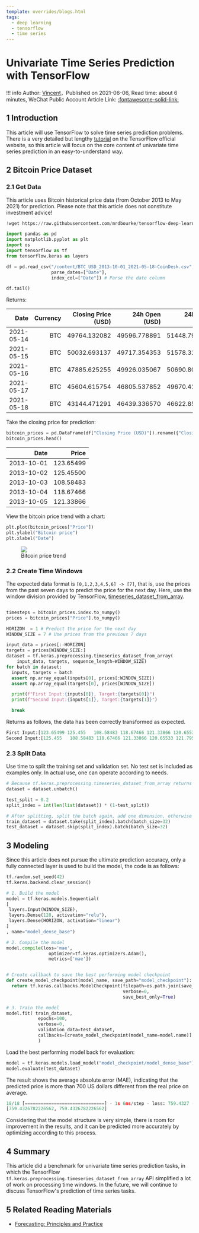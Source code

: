 ```yaml
---
template: overrides/blogs.html
tags:
  - deep learning
  - tensorflow
  - time series
---
```


# Univariate Time Series Prediction with TensorFlow

!!! info
    Author: [Vincent](https://github.com/Realvincentyuan)，Published on 2021-06-06, Read time: about 6 minutes, WeChat Public Account Article Link: [:fontawesome-solid-link:](https://mp.weixin.qq.com/s?__biz=MzI4Mjk3NzgxOQ==&mid=2247485305&idx=1&sn=b8a2cf6c598ed9cf06a8950e892edc93&chksm=eb90f40ddce77d1bebf7d5703bf298c87692fd275731ac9bc1238996937d3da42f274ad85f22&token=709422112&lang=zh_CN#rd)

## 1 Introduction

This article will use TensorFlow to solve time series prediction problems. There is a very detailed but lengthy [tutorial](https://www.tensorflow.org/tutorials/structured_data/time_series "Time series forecasting") on the TensorFlow official website, so this article will focus on the core content of univariate time series prediction in an easy-to-understand way.

## 2 Bitcoin Price Dataset

### 2.1 Get Data

This article uses Bitcoin historical price data (from October 2013 to May 2021) for prediction. Please note that this article does not constitute investment advice!

```python
!wget https://raw.githubusercontent.com/mrdbourke/tensorflow-deep-learning/main/extras/BTC_USD_2013-10-01_2021-05-18-CoinDesk.csv

import pandas as pd
import matplotlib.pyplot as plt
import os
import tensorflow as tf
from tensorflow.keras as layers

df = pd.read_csv("/content/BTC_USD_2013-10-01_2021-05-18-CoinDesk.csv",
                 parse_dates=["Date"],
                 index_col=["Date"]) # Parse the date column

df.tail()
```

Returns:

| Date | Currency | Closing Price (USD) | 24h Open (USD) | 24h High (USD) | 24h Low (USD) |
|---:|---:|---:|---:|---:|---:|
| 2021-05-14 | BTC | 49764.132082 | 49596.778891 | 51448.798576 | 46294.720180 |
| 2021-05-15 | BTC | 50032.693137 | 49717.354353 | 51578.312545 | 48944.346536 |
| 2021-05-16 | BTC | 47885.625255 | 49926.035067 | 50690.802950 | 47005.102292 |
| 2021-05-17 | BTC | 45604.615754 | 46805.537852 | 49670.414174 | 43868.638969 |
| 2021-05-18 | BTC | 43144.471291 | 46439.336570 | 46622.853437 | 42102.346430 |

Take the closing price for prediction:

```python
bitcoin_prices = pd.DataFrame(df["Closing Price (USD)"]).rename({"Closing Price (USD)":"Price"},axis=1)
bitcoin_prices.head()
```

| Date | Price |
|---:|---:|
| 2013-10-01 | 123.65499 |
| 2013-10-02 | 125.45500 |
| 2013-10-03 | 108.58483 |
| 2013-10-04 | 118.67466 |
| 2013-10-05 | 121.33866 |

View the bitcoin price trend with a chart:

```python
plt.plot(bitcoin_prices["Price"])
plt.ylabel("Bitcoin price")
plt.xlabel("Date")
```

<figure>
  <img src="https://cdn.jsdelivr.net/gh/BulletTech2021/Pics/img/1_V/Bitcoin_price.png"  />
  <figcaption>Bitcoin price trend</figcaption>
</figure>


### 2.2 Create Time Windows

The expected data format is `[0,1,2,3,4,5,6] -> [7]`, that is, use the prices from the past seven days to predict the price for the next day. Here, use the window division provided by TensorFlow, [timeseries_dataset_from_array](https://www.tensorflow.org/api_docs/python/tf/keras/utils/timeseries_dataset_from_array "timeseries_dataset_from_array").

```python

timesteps = bitcoin_prices.index.to_numpy()
prices = bitcoin_prices["Price"].to_numpy()

HORIZON  = 1 # Predict the price for the next day
WINDOW_SIZE = 7 # Use prices from the previous 7 days

input_data = prices[:-HORIZON]
targets = prices[WINDOW_SIZE:]
dataset = tf.keras.preprocessing.timeseries_dataset_from_array(
    input_data, targets, sequence_length=WINDOW_SIZE)
for batch in dataset:
  inputs, targets = batch
  assert np.array_equal(inputs[0], prices[:WINDOW_SIZE])   
  assert np.array_equal(targets[0], prices[WINDOW_SIZE])  

  print(f"First Input:{inputs[0]}, Target:{targets[0]}")
  print(f"Second Input:{inputs[1]}, Target:{targets[1]}")

  break
```

Returns as follows, the data has been correctly transformed as expected.

```python
First Input:[123.65499 125.455   108.58483 118.67466 121.33866 120.65533 121.795  ], Target:123.033
Second Input:[125.455   108.58483 118.67466 121.33866 120.65533 121.795   123.033  ], Target:124.049
```

### 2.3 Split Data

Use time to split the training set and validation set. No test set is included as examples only. In actual use, one can operate according to needs.

```python
# Because tf.keras.preprocessing.timeseries_dataset_from_array returns a batched dataset, unbatch first for easy data splitting
dataset = dataset.unbatch()

test_split = 0.2
split_index = int(len(list(dataset)) * (1-test_split))

# After splitting, split the batch again, add one dimension, otherwise it does not meet the data dimension requirements of the model
train_dataset = dataset.take(split_index).batch(batch_size=32)
test_dataset = dataset.skip(split_index).batch(batch_size=32)
```

## 3 Modeling

Since this article does not pursue the ultimate prediction accuracy, only a fully connected layer is used to build the model, the code is as follows:

```python
tf.random.set_seed(42)
tf.keras.backend.clear_session()

# 1. Build the model
model = tf.keras.models.Sequential(
[
 layers.Input(WINDOW_SIZE),
 layers.Dense(128, activation="relu"),
 layers.Dense(HORIZON, activation="linear")
]
, name="model_dense_base")

# 2. Compile the model
model.compile(loss='mae',
                optimizer=tf.keras.optimizers.Adam(),
                metrics=['mae'])


# Create callback to save the best performing model checkpoint
def create_model_checkpoint(model_name, save_path="model_checkpoint"):
  return tf.keras.callbacks.ModelCheckpoint(filepath=os.path.join(save_path, model_name),
                                            verbose=0,
                                            save_best_only=True)

# 3. Train the model
model.fit( train_dataset,
            epochs=100,
            verbose=0,
            validation_data=test_dataset,
            callbacks=[create_model_checkpoint(model_name=model.name)]
            )

```

Load the best performing model back for evaluation:

```python
model = tf.keras.models.load_model("model_checkpoint/model_dense_base")
model.evaluate(test_dataset)
```

The result shows the average absolute error (MAE), indicating that the predicted price is more than 700 US dollars different from the real price on average.

```python
18/18 [==============================] - 1s 6ms/step - loss: 759.4327 - mae: 759.4327
[759.4326782226562, 759.4326782226562]
```

Considering that the model structure is very simple, there is room for improvement in the results, and it can be predicted more accurately by optimizing according to this process.

## 4 Summary

This article did a benchmark for univariate time series prediction tasks, in which the TensorFlow `tf.keras.preprocessing.timeseries_dataset_from_array` API simplified a lot of work on processing time windows. In the future, we will continue to discuss TensorFlow's prediction of time series tasks.

## 5 Related Reading Materials

- [Forecasting: Principles and Practice](https://otexts.com/fpp3/index.html)

<figure>
  <img src="https://cdn.jsdelivr.net/gh/BulletTech2021/Pics/2021-